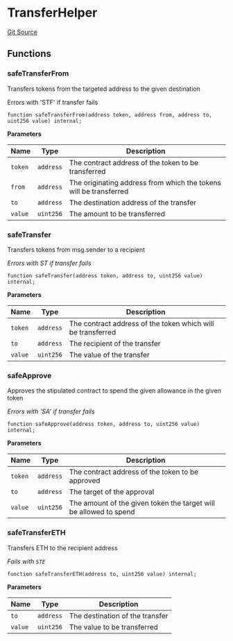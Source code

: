 # TransferHelper
[Git Source](https://github.com/EthanOK/swap-token/blob/13da3d986885cf1b59d407dc04bcb82ebe6d3dc8/src/libraries/TransferHelper.sol)


## Functions
### safeTransferFrom

Transfers tokens from the targeted address to the given destination

Errors with 'STF' if transfer fails


```solidity
function safeTransferFrom(address token, address from, address to, uint256 value) internal;
```
**Parameters**

|Name|Type|Description|
|----|----|-----------|
|`token`|`address`|The contract address of the token to be transferred|
|`from`|`address`|The originating address from which the tokens will be transferred|
|`to`|`address`|The destination address of the transfer|
|`value`|`uint256`|The amount to be transferred|


### safeTransfer

Transfers tokens from msg.sender to a recipient

*Errors with ST if transfer fails*


```solidity
function safeTransfer(address token, address to, uint256 value) internal;
```
**Parameters**

|Name|Type|Description|
|----|----|-----------|
|`token`|`address`|The contract address of the token which will be transferred|
|`to`|`address`|The recipient of the transfer|
|`value`|`uint256`|The value of the transfer|


### safeApprove

Approves the stipulated contract to spend the given allowance in the given token

*Errors with 'SA' if transfer fails*


```solidity
function safeApprove(address token, address to, uint256 value) internal;
```
**Parameters**

|Name|Type|Description|
|----|----|-----------|
|`token`|`address`|The contract address of the token to be approved|
|`to`|`address`|The target of the approval|
|`value`|`uint256`|The amount of the given token the target will be allowed to spend|


### safeTransferETH

Transfers ETH to the recipient address

*Fails with `STE`*


```solidity
function safeTransferETH(address to, uint256 value) internal;
```
**Parameters**

|Name|Type|Description|
|----|----|-----------|
|`to`|`address`|The destination of the transfer|
|`value`|`uint256`|The value to be transferred|


